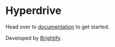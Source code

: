 # Hyperdrive

Head over to [documentation](https://hyperdrive.tools) to get started.

Developed by [Brightify](https://www.brightify.org).
